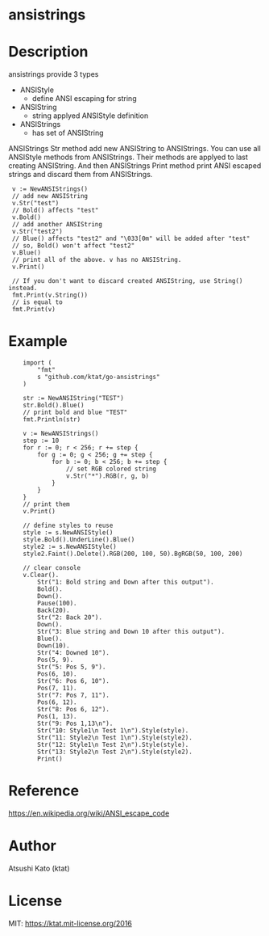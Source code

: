 # ansistrings

# Description

ansistrings provide 3 types

* ANSIStyle
  * define ANSI escaping for string
* ANSIString
  * string applyed ANSIStyle definition
* ANSIStrings
  * has set of ANSIString

ANSIStrings Str method add new ANSIString to ANSIStrings.
You can use all ANSIStyle methods from ANSIStrings.
Their methods are applyed to last creating ANSIString.
And then ANSIStrings Print method print ANSI escaped strings 
and discard them from ANSIStrings.

```
 v := NewANSIStrings()
 // add new ANSIString
 v.Str("test")
 // Bold() affects "test" 
 v.Bold()
 // add another ANSIString
 v.Str("test2")
 // Blue() affects "test2" and "\033[0m" will be added after "test"
 // so, Bold() won't affect "test2"
 v.Blue()
 // print all of the above. v has no ANSIString.
 v.Print()

 // If you don't want to discard created ANSIString, use String() instead.
 fmt.Print(v.String())
 // is equal to
 fmt.Print(v)
```

# Example
```
	import (
        "fmt"
        s "github.com/ktat/go-ansistrings"
    )

    str := NewANSIString("TEST")
    str.Bold().Blue()
    // print bold and blue "TEST"
    fmt.Println(str)

    v := NewANSIStrings()
	step := 10
	for r := 0; r < 256; r += step {
		for g := 0; g < 256; g += step {
			for b := 0; b < 256; b += step {
                // set RGB colored string
				v.Str("*").RGB(r, g, b)
			}
		}
	}
    // print them
    v.Print()

    // define styles to reuse
  	style := s.NewANSIStyle()
	style.Bold().UnderLine().Blue()
	style2 := s.NewANSIStyle()
	style2.Faint().Delete().RGB(200, 100, 50).BgRGB(50, 100, 200)

    // clear console
	v.Clear().
		Str("1: Bold string and Down after this output").
		Bold().
		Down().
		Pause(100).
		Back(20).
		Str("2: Back 20").
		Down().
		Str("3: Blue string and Down 10 after this output").
		Blue().
		Down(10).
		Str("4: Downed 10").
		Pos(5, 9).
		Str("5: Pos 5, 9").
		Pos(6, 10).
		Str("6: Pos 6, 10").
		Pos(7, 11).
		Str("7: Pos 7, 11").
		Pos(6, 12).
		Str("8: Pos 6, 12").
		Pos(1, 13).
		Str("9: Pos 1,13\n").
		Str("10: Style1\n Test 1\n").Style(style).
		Str("11: Style2\n Test 1\n").Style(style2).
		Str("12: Style1\n Test 2\n").Style(style).
		Str("13: Style2\n Test 2\n").Style(style2).
		Print()
```

# Reference

https://en.wikipedia.org/wiki/ANSI_escape_code

# Author

Atsushi Kato (ktat)

# License

MIT: https://ktat.mit-license.org/2016

